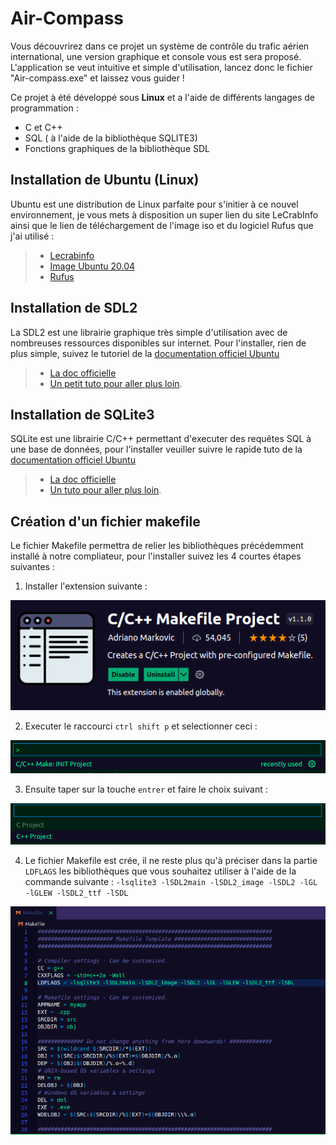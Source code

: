 # Air-Compass
Vous découvrirez dans ce projet un système de contrôle du trafic aérien international, une version graphique et console vous est sera proposé. 
L'application se veut intuitive et simple d'utilisation, lancez donc le fichier "Air-compass.exe" et laissez vous guider !

Ce projet à été développé sous __Linux__ et a l'aide de différents langages de programmation :
  - C et C++
  - SQL ( à l'aide de la bibliothèque SQLITE3)
  - Fonctions graphiques de la bibliothèque SDL


## Installation de Ubuntu (Linux)
Ubuntu est une distribution de Linux parfaite pour s'initier à ce nouvel environnement, je vous mets à disposition un super lien du site LeCrabInfo ainsi que le lien de téléchargement de l'image iso et du logiciel Rufus que j'ai utilisé :
> - [Lecrabinfo](https://lecrabeinfo.net/installer-ubuntu-20-04-lts-le-guide-complet.html) 
> - [Image Ubuntu 20.04](https://releases.ubuntu.com/20.04/)
> - [Rufus](https://lecrabeinfo.net/telecharger/rufus)


## Installation de SDL2

La SDL2 est une librairie graphique très simple d'utilisation avec de nombreuses ressources disponibles sur internet.
Pour l'installer, rien de plus simple, suivez le tutoriel de la [documentation officiel Ubuntu](https://doc.ubuntu-fr.org/sdl) 

> - [La doc officielle](https://wiki.libsdl.org/)  
> - [Un petit tuto pour aller plus loin](https://devopssec.fr/category/apprendre-la-sdl-2).

## Installation de SQLite3

SQLite est une librairie C/C++ permettant d'executer des requêtes SQL à une base de données, pour l'installer veuiller suivre le rapide tuto de la [documentation officiel Ubuntu](https://doc.ubuntu-fr.org/sqlite)
> - [La doc officielle](https://www.sqlite.org/docs.html)  
> - [Un tuto pour aller plus loin](https://www.tutorialspoint.com/sqlite/sqlite_c_cpp.htm).

## Création d'un fichier makefile 

Le fichier Makefile permettra de relier les bibliothèques précédemment installé à notre compliateur, pour l'installer suivez les 4 courtes étapes suivantes :

1. Installer l'extension suivante :
<img src="Markdown rsc/makefile.png"/>

2. Executer le raccourci `ctrl shift p` et selectionner ceci :
 <img src="Markdown rsc/makefile2.png"/>

3. Ensuite taper sur la touche `entrer` et faire le choix suivant :
<img src="Markdown rsc/makefile3.png"/>

4. Le fichier Makefile est crée, il ne reste plus qu'à préciser dans la partie `LDFLAGS` les bibliothèques que vous souhaitez utiliser à l'aide de la commande suivante :
  `-lsqlite3 -lSDL2main -lSDL2_image -lSDL2 -lGL -lGLEW -lSDL2_ttf -lSDL`
  <img src="Markdown rsc/makefile4.png"/>
